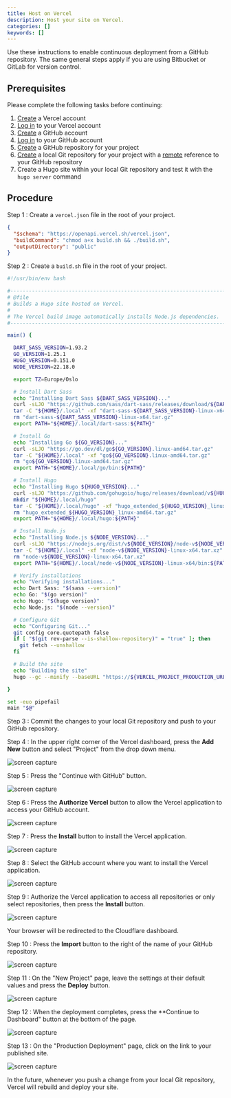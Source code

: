 ```yaml
---
title: Host on Vercel
description: Host your site on Vercel.
categories: []
keywords: []
---
```


Use these instructions to enable continuous deployment from a GitHub repository. The same general steps apply if you are using Bitbucket or GitLab for version control.

## Prerequisites

Please complete the following tasks before continuing:

1. [Create](https://vercel.com/signup) a Vercel account
1. [Log in](https://vercel.com/login) to your Vercel account
1. [Create](https://github.com/signup) a GitHub account
1. [Log in](https://github.com/login) to your GitHub account
1. [Create](https://github.com/new) a GitHub repository for your project
1. [Create](https://git-scm.com/docs/git-init) a local Git repository for your project with a [remote](https://git-scm.com/docs/git-remote) reference to your GitHub repository
1. Create a Hugo site within your local Git repository and test it with the `hugo server` command

## Procedure

Step 1
: Create a `vercel.json` file in the root of your project.

  ```json {file="vercel.json" copy=true}
  {
    "$schema": "https://openapi.vercel.sh/vercel.json",
    "buildCommand": "chmod a+x build.sh && ./build.sh",
    "outputDirectory": "public"
  }
  ```

Step 2
: Create a `build.sh` file in the root of your project.

  ```sh {file="build.sh" copy=true}
  #!/usr/bin/env bash

  #------------------------------------------------------------------------------
  # @file
  # Builds a Hugo site hosted on Vercel.
  #
  # The Vercel build image automatically installs Node.js dependencies.
  #------------------------------------------------------------------------------

  main() {

    DART_SASS_VERSION=1.93.2
    GO_VERSION=1.25.1
    HUGO_VERSION=0.151.0
    NODE_VERSION=22.18.0

    export TZ=Europe/Oslo

    # Install Dart Sass
    echo "Installing Dart Sass ${DART_SASS_VERSION}..."
    curl -sLJO "https://github.com/sass/dart-sass/releases/download/${DART_SASS_VERSION}/dart-sass-${DART_SASS_VERSION}-linux-x64.tar.gz"
    tar -C "${HOME}/.local" -xf "dart-sass-${DART_SASS_VERSION}-linux-x64.tar.gz"
    rm "dart-sass-${DART_SASS_VERSION}-linux-x64.tar.gz"
    export PATH="${HOME}/.local/dart-sass:${PATH}"

    # Install Go
    echo "Installing Go ${GO_VERSION}..."
    curl -sLJO "https://go.dev/dl/go${GO_VERSION}.linux-amd64.tar.gz"
    tar -C "${HOME}/.local" -xf "go${GO_VERSION}.linux-amd64.tar.gz"
    rm "go${GO_VERSION}.linux-amd64.tar.gz"
    export PATH="${HOME}/.local/go/bin:${PATH}"

    # Install Hugo
    echo "Installing Hugo ${HUGO_VERSION}..."
    curl -sLJO "https://github.com/gohugoio/hugo/releases/download/v${HUGO_VERSION}/hugo_extended_${HUGO_VERSION}_linux-amd64.tar.gz"
    mkdir "${HOME}/.local/hugo"
    tar -C "${HOME}/.local/hugo" -xf "hugo_extended_${HUGO_VERSION}_linux-amd64.tar.gz"
    rm "hugo_extended_${HUGO_VERSION}_linux-amd64.tar.gz"
    export PATH="${HOME}/.local/hugo:${PATH}"

    # Install Node.js
    echo "Installing Node.js ${NODE_VERSION}..."
    curl -sLJO "https://nodejs.org/dist/v${NODE_VERSION}/node-v${NODE_VERSION}-linux-x64.tar.xz"
    tar -C "${HOME}/.local" -xf "node-v${NODE_VERSION}-linux-x64.tar.xz"
    rm "node-v${NODE_VERSION}-linux-x64.tar.xz"
    export PATH="${HOME}/.local/node-v${NODE_VERSION}-linux-x64/bin:${PATH}"

    # Verify installations
    echo "Verifying installations..."
    echo Dart Sass: "$(sass --version)"
    echo Go: "$(go version)"
    echo Hugo: "$(hugo version)"
    echo Node.js: "$(node --version)"

    # Configure Git
    echo "Configuring Git..."
    git config core.quotepath false
    if [ "$(git rev-parse --is-shallow-repository)" = "true" ]; then
      git fetch --unshallow
    fi

    # Build the site
    echo "Building the site"
    hugo --gc --minify --baseURL "https://${VERCEL_PROJECT_PRODUCTION_URL}"

  }

  set -euo pipefail
  main "$@"
  ```

Step 3
: Commit the changes to your local Git repository and push to your GitHub repository.

Step 4
: In the upper right corner of the Vercel dashboard, press the **Add New** button and select "Project" from the drop down menu.

  ![screen capture](vercel-01.png)

Step 5
: Press the "Continue with GitHub" button.

  ![screen capture](vercel-02.png)

Step 6
: Press the **Authorize Vercel** button to allow the Vercel application to access your GitHub account.

  ![screen capture](vercel-03.png)

Step 7
: Press the **Install** button to install the Vercel application.

  ![screen capture](vercel-04.png)

Step 8
: Select the GitHub account where you want to install the Vercel application.

  ![screen capture](vercel-05.png)

Step 9
: Authorize the Vercel application to access all repositories or only select repositories, then press the **Install** button.

  ![screen capture](vercel-06.png)

  Your browser will be redirected to the Cloudflare dashboard.

Step 10
: Press the **Import** button to the right of the name of your GitHub repository.

  ![screen capture](vercel-07.png)

Step 11
: On the "New Project" page, leave the settings at their default values and press the **Deploy** button.

  ![screen capture](vercel-08.png)

Step 12
: When the deployment completes, press the **Continue to Dashboard" button at the bottom of the page.

  ![screen capture](vercel-09.png)

Step 13
: On the "Production Deployment" page, click on the link to your published site.

  ![screen capture](vercel-10.png)

In the future, whenever you push a change from your local Git repository, Vercel will rebuild and deploy your site.
